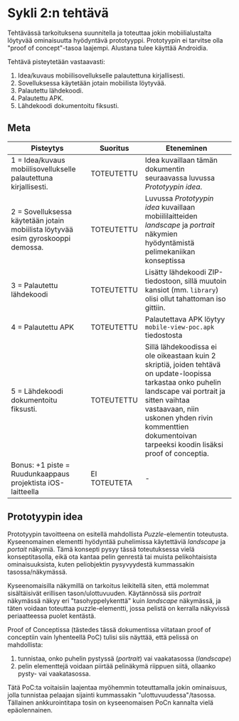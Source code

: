 # Sykli 2:n tehtävä
Tehtävässä tarkoituksena suunnitella ja toteuttaa jokin mobiilialustalta löytyvää ominaisuutta hyödyntävä prototyyppi. Prototyypin ei tarvitse olla "proof of concept"-tasoa laajempi. Alustana tulee käyttää Androidia.

Tehtävä pisteytetään vastaavasti:
1. Idea/kuvaus mobiilisovellukselle palautettuna kirjallisesti.
2. Sovelluksessa käytetään jotain mobiilista löytyvää.
3. Palautettu lähdekoodi.
4. Palautettu APK.
5. Lähdekoodi dokumentoitu fiksusti.

## Meta

| Pisteytys | Suoritus | Eteneminen |
| --- | --- | --- |
| 1 = Idea/kuvaus mobiilisovellukselle palautettuna kirjallisesti. | TOTEUTETTU  | Idea kuvaillaan tämän dokumentin seuraavassa luvussa *Prototyypin idea*. |
| 2 = Sovelluksessa käytetään jotain mobiilista löytyvää esim gyroskooppi demossa. | TOTEUTETTU | Luvussa *Prototyypin idea* kuvaillaan mobiililaitteiden *landscape* ja *portrait* näkymien hyödyntämistä pelimekaniikan konseptissa |
| 3 = Palautettu lähdekoodi | TOTEUTETTU | Lisätty lähdekoodi ZIP-tiedostoon, sillä muutoin kansiot (mm. ```library```) olisi ollut tahattoman iso gittiin. |
| 4 = Palautettu APK | TOTEUTETTU | Palautettava APK löytyy ```mobile-view-poc.apk``` tiedostosta |
| 5 = Lähdekoodi dokumentoitu fiksusti. | TOTEUTETTU | Sillä lähdekoodissa ei ole oikeastaan kuin 2 skriptiä, joiden tehtävä on update-loopissa tarkastaa onko puhelin landscape vai portrait ja sitten vaihtaa vastaavaan, niin uskonen yhden rivin kommenttien dokumentoivan tarpeeksi koodin lisäksi proof of conceptia. |
| Bonus: +1 piste = Ruudunkaappaus projektista iOS-laitteella | EI TOTEUTETA | - |

## Prototyypin idea
Prototyypin tavoitteena on esitellä mahdollista *Puzzle*-elementin toteutusta. Kyseenomainen elementti hyödyntää puhelimissa käytettäviä *landscape* ja *portait* näkymiä. Tämä konsepti pysyy tässä toteutuksessa vielä konseptitasolla, eikä ota kantaa pelin genrestä tai muista pelikohtaisista ominaisuuksista, kuten peliobjektin pysyvyydestä kummassakin tasossa/näkymässä.

Kyseenomaisilla näkymillä on tarkoitus leikitellä siten, että molemmat sisältäisivät erillisen tason/ulottuvuuden. Käytännössä siis *portrait* näkymässä näkyy eri "tasohyppelykenttä" kuin *landscape* näkymässä, ja täten voidaan toteuttaa puzzle-elementti, jossa pelistä on kerralla näkyvissä periaatteessa puolet kentästä. 

Proof of Conceptissa (tästedes tässä dokumentissa viitataan proof of conceptiin vain lyhenteellä PoC) tulisi siis näyttää, että pelissä on mahdollista:
1. tunnistaa, onko puhelin pystyssä (*portrait*) vai vaakatasossa (*landscape*)
2. pelin elementtejä voidaan piirtää pelinäkymä riippuen siitä, ollaanko pysty- vai vaakatasossa.

Tätä PoC:ta voitaisiin laajentaa myöhemmin toteuttamalla jokin ominaisuus, jolla tunnistaa pelaajan sijainti kummassakin "ulottuvuudessa"/tasossa. Tällainen ankkurointitapa tosin on kyseenomaisen PoCn kannalta vielä epäolennainen.
